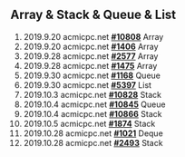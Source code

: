 ## Array & Stack & Queue & List
1. 2019.9.20 acmicpc.net [**#10808**](https://www.acmicpc.net/problem/10808) Array
2. 2019.9.20 acmicpc.net [**#1406**](https://www.acmicpc.net/problem/1406) Array
3. 2019.9.28 acmicpc.net [**#2577**](https://www.acmicpc.net/problem/2577) Array
4. 2019.9.28 acmicpc.net [**#1475**](https://www.acmicpc.net/problem/1475) Array
5. 2019.9.30 acmicpc.net [**#1168**](https://www.acmicpc.net/problem/1168) Queue
6. 2019.9.30 acmicpc.net [**#5397**](https://www.acmicpc.net/problem/5397) List
7. 2019.10.3 acmicpc.net [**#10828**](https://www.acmicpc.net/problem/10828) Stack
8. 2019.10.4 acmicpc.net [**#10845**](https://www.acmicpc.net/problem/1084) Queue
9. 2019.10.4 acmicpc.net [**#10866**](https://www.acmicpc.net/problem/10866) Stack
10. 2019.10.5 acmicpc.net [**#1874**](https://www.acmicpc.net/problem/1874) Stack
11. 2019.10.28 acmicpc.net [**#1021**](https://www.acmicpc.net/problem/1021) Deque
12. 2019.10.28 acmicpc.net [**#2493**](https://www.acmicpc.net/problem/2493) Stack

